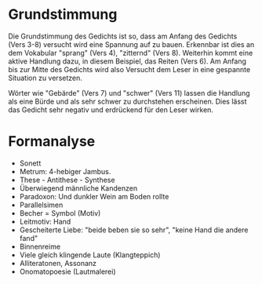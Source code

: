 # Grundstimmung

Die Grundstimmung des Gedichts ist so, dass am Anfang des Gedichts (Vers 3-8) versucht wird eine Spannung auf zu bauen.
Erkennbar ist dies an dem Vokabular "sprang" (Vers 4), "zitternd" (Vers 8).
Weiterhin kommt eine aktive Handlung dazu, in diesem Beispiel, das Reiten (Vers 6).
Am Anfang bis zur Mitte des Gedichts wird also Versucht dem Leser in eine gespannte Situation zu versetzen.

Wörter wie "Gebärde" (Vers 7) und "schwer" (Vers 11) lassen die Handlung als eine Bürde und als sehr schwer zu durchstehen erscheinen.
Dies lässt das Gedicht sehr negativ und erdrückend für den Leser wirken.

# Formanalyse

* Sonett
* Metrum: 4-hebiger Jambus.
* These - Antithese - Synthese
* Überwiegend männliche Kandenzen
* Paradoxon: Und dunkler Wein am Boden rollte
* Parallelsimen
* Becher = Symbol (Motiv)
* Leitmotiv: Hand
* Gescheiterte Liebe:  "beide beben sie so sehr", "keine Hand die andere fand"
* Binnenreime
* Viele gleich klingende Laute (Klangteppich)
* Alliteratonen, Assonanz
* Onomatopoesie (Lautmalerei)

